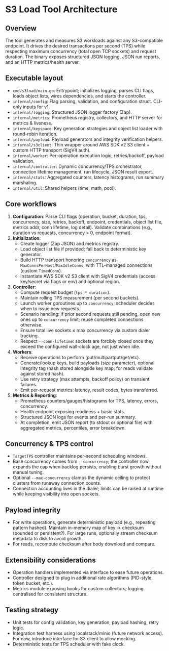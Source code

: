 # S3 Load Tool Architecture

## Overview
The tool generates and measures S3 workloads against any S3-compatible endpoint. It drives the desired transactions per second (TPS) while respecting maximum concurrency (total open TCP sockets) and request duration. The binary exposes structured JSON logging, JSON run reports, and an HTTP metrics/health server.

## Executable layout
- `cmd/s3load/main.go`: Entrypoint; initializes logging, parses CLI flags, loads object lists, wires dependencies, and starts the controller.
- `internal/config`: Flag parsing, validation, and configuration struct. CLI-only inputs for v1.
- `internal/logging`: Structured JSON logger factory (Zap).
- `internal/metrics`: Prometheus registry, collectors, and HTTP server for metrics & liveness.
- `internal/keyspace`: Key generation strategies and object list loader with round-robin iteration.
- `internal/payload`: Payload generators and integrity verification helpers.
- `internal/s3client`: Thin wrapper around AWS SDK v2 S3 client + custom HTTP transport (SigV4 auth).
- `internal/worker`: Per-operation execution logic, retries/backoff, payload validation.
- `internal/controller`: Dynamic concurrency/TPS orchestrator, connection lifetime management, run lifecycle, JSON result export.
- `internal/stats`: Aggregated counters, latency histograms, run summary marshaling.
- `internal/util`: Shared helpers (time, math, pool).

## Core workflows
1. **Configuration**: Parse CLI flags (operation, bucket, duration, tps, concurrency, size, retries, backoff, endpoint, credentials, object list file, metrics addr, conn lifetime, log detail). Validate combinations (e.g., duration vs requests, concurrency > 0, endpoint format).
2. **Initialization**:
   - Create logger (Zap JSON) and metrics registry.
   - Load object list file if provided; fall back to deterministic key generator.
   - Build HTTP transport honoring `concurrency` as `MaxConnsPerHost`/`MaxIdleConns`, with TTL-managed connections (custom `TimedConn`).
   - Instantiate AWS SDK v2 S3 client with SigV4 credentials (access key/secret via flags or env) and optional region.
3. **Controller**:
   - Compute request budget (`tps * duration`).
   - Maintain rolling TPS measurement (per second buckets).
   - Launch worker goroutines up to `concurrency`; scheduler decides when to issue new requests.
   - Scenario handling: if prior second requests still pending, open new ones up to `concurrency` limit; reuse completed connections otherwise.
   - Ensure total live sockets ≤ max concurrency via custom dialer tracking.
   - Respect `--conn-lifetime`: sockets are forcibly closed once they exceed the configured wall-clock age, not just when idle.
4. **Workers**:
   - Receive operations to perform (put/multipartput/get/etc).
   - Generate/lookup keys, build payloads (size parameter), optional integrity tag (hash stored alongside key map; for reads validate against stored hash).
   - Use retry strategy (max attempts, backoff policy) on transient failures.
   - Emit per-request metrics: latency, result codes, bytes transferred.
5. **Metrics & Reporting**:
   - Prometheus counters/gauges/histograms for TPS, latency, errors, concurrency.
   - Health endpoint exposing readiness + basic stats.
   - Structured JSON logs for events and per-run summary.
   - At completion, emit JSON report (to stdout or optional file) with aggregated metrics, percentiles, error breakdown.

## Concurrency & TPS control
- `TargetTPS` controller maintains per-second scheduling windows.
- Base concurrency comes from `--concurrency`; the controller now expands the cap when backlog persists, enabling burst growth without manual tuning.
- Optional `--max-concurrency` clamps the dynamic ceiling to protect clusters from runaway connection counts.
- Connection accounting lives in the dialer; limits can be raised at runtime while keeping visibility into open sockets.

## Payload integrity
- For write operations, generate deterministic payload (e.g., repeating pattern hashed). Maintain in-memory map of key → checksum (bounded or persistent?). For large runs, optionally stream checksum metadata to disk to avoid growth.
- For reads, recompute checksum after body download and compare.

## Extensibility considerations
- Operation handlers implemented via interface to ease future operations.
- Controller designed to plug in additional rate algorithms (PID-style, token bucket, etc.).
- Metrics module exposing hooks for custom collectors; logging centralised for consistent structure.

## Testing strategy
- Unit tests for config validation, key generation, payload hashing, retry logic.
- Integration test harness using localstack/minio (future network access). For now, introduce interface for S3 client to allow mocking.
- Deterministic tests for TPS scheduler with fake clock.
